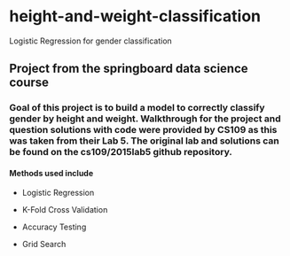 # height-and-weight-classification
Logistic Regression for gender classification

## Project from the springboard data science course

### Goal of this project is to build a model to correctly classify gender by height and weight. Walkthrough for the project and question solutions with code were provided by CS109 as this was taken from their Lab 5. The original lab and solutions can be found on the cs109/2015lab5 github repository. 

#### Methods used include

* Logistic Regression

* K-Fold Cross Validation

* Accuracy Testing

* Grid Search
